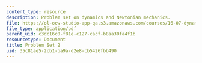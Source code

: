 ```yaml
---
content_type: resource
description: Problem set on dynamics and Newtonian mechanics.
file: https://ol-ocw-studio-app-qa.s3.amazonaws.com/courses/16-07-dynamics-fall-2009/35c81ae52cb1ba9ad2e8cb5426fbb490_MIT16_07F09_hw02.pdf
file_type: application/pdf
parent_uid: c3dc16c0-f81e-c127-cacf-b8aa30fa4f1b
resourcetype: Document
title: Problem Set 2
uid: 35c81ae5-2cb1-ba9a-d2e8-cb5426fbb490
---
```

